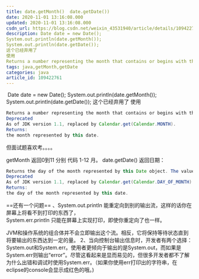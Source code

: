 ```yaml
---
title: date.getMonth()  date.getDate())
date: 2020-11-01 13:16:08.000
updated: 2020-11-01 13:16:08.000
csdn_url: https://blog.csdn.net/weixin_43531940/article/details/109422761
description: Date date = new Date();
System.out.println(date.getMonth());
System.out.println(date.getDate());
这个已经弃用了
使用
Returns a number representing the month that contains or begins with the instant in time represented by this Date object. The value returned is betw
tags: java,getMonth,getDate
categories: java
article_id: 109422761
---
```

﻿ Date date = new Date();
        System.out.println(date.getMonth());
        System.out.println(date.getDate());
这个已经弃用了
使用
```java
Returns a number representing the month that contains or begins with the instant in time represented by this Date object. The value returned is between 0 and 11, with the value 0 representing January.
Deprecated
As of JDK version 1.1, replaced by Calendar.get(Calendar.MONTH).
Returns:
the month represented by this date.
```

但面试题喜欢考。。。。

getMonth 返回0到11 分别 代码 1-12 月。
date.getDate() 返回日期：
```java
Returns the day of the month represented by this Date object. The value returned is between 1 and 31 representing the day of the month that contains or begins with the instant in time represented by this Date object, as interpreted in the local time zone.
Deprecated
As of JDK version 1.1, replaced by Calendar.get(Calendar.DAY_OF_MONTH).
Returns:
the day of the month represented by this date.

```

==还有一个问题== 
、System.out.println   能重定向到别的输出流，这样的话你在屏幕上将看不到打印的东西了，  
 System.err.println    只能在屏幕上实现打印，即使你重定向了也一样。

 JVM和操作系统的组合体并不会立即输出这个流。相反，它将保持等待状态直到将要输出的东西达到一定的量。 
2、当向控制台输出信息时，开发者有两个选择：System.out和System.err。使用者更倾向于输出的是System.out，而如果是 System.err则输出“error”。尽管这看起来是显而易见的，但很多开发者都不了解为什么出错和调试时使用System.err。（如果你使用err打印出的字符串，在eclipse的console会显示成红色的哦。)
